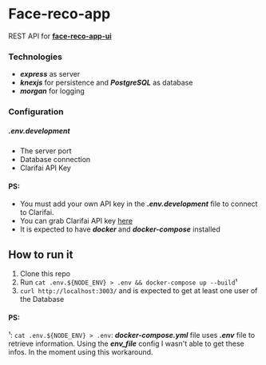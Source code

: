 # Face-reco-app

REST API for **[face-reco-app-ui](https://github.com/lhrbueno/face-reco-app-ui)**

### Technologies

- **_express_** as server
- **_knexjs_** for persistence and **_PostgreSQL_** as database
- **_morgan_** for logging

### Configuration

##### .env.development

- The server port
- Database connection
- Clarifai API Key

#### PS:

- You must add your own API key in the **_.env.development_** file to connect to Clarifai.
- You can grab Clarifai API key [here](https://clarifai.com/)
- It is expected to have **_docker_** and **_docker-compose_** installed

## How to run it

1. Clone this repo
1. Run `cat .env.${NODE_ENV} > .env && docker-compose up --build`¹
1. `curl http://localhost:3003/` and is expected to get at least one user of the Database

#### PS:

¹: `cat .env.${NODE_ENV} > .env`: **_docker-compose.yml_** file uses **_.env_** file to retrieve information. Using the **_env_file_** config I wasn't able to get these infos. In the moment using this workaround.
